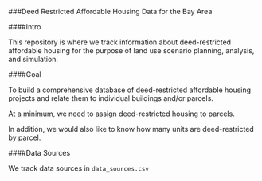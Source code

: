 ###Deed Restricted Affordable Housing Data for the Bay Area

####Intro

This repository is where we track information about deed-restricted affordable housing for the purpose of land use scenario planning, analysis, and simulation. 

####Goal

To build a comprehensive database of deed-restricted affordable housing projects and relate them to individual buildings and/or parcels. 

At a minimum, we need to assign deed-restricted housing to parcels. 

In addition, we would also like to know how many units are deed-restricted by parcel.

####Data Sources

We track data sources in `data_sources.csv`